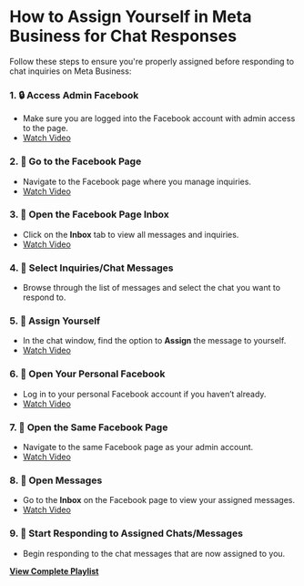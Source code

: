# How to Assign Yourself in Meta Business for Chat Responses

Follow these steps to ensure you're properly assigned before responding to chat inquiries on Meta Business:

### 1. :lock: Access Admin Facebook
   - Make sure you are logged into the Facebook account with admin access to the page.
   - [Watch Video](https://www.youtube.com/watch?v=lpvSvxHWmFw&list=PLKiiQskq-B-C7I9krKTh9djlWgjgir1Xt&index=1)

### 2. :page_facing_up: Go to the Facebook Page
   - Navigate to the Facebook page where you manage inquiries.
   - [Watch Video](https://www.youtube.com/watch?v=ku9q8-xbURA&list=PLKiiQskq-B-C7I9krKTh9djlWgjgir1Xt&index=2)

### 3. :envelope_with_arrow: Open the Facebook Page Inbox
   - Click on the **Inbox** tab to view all messages and inquiries.
   - [Watch Video](https://www.youtube.com/watch?v=MtgdOcY7TZs&list=PLKiiQskq-B-C7I9krKTh9djlWgjgir1Xt&index=3)

### 4. :speech_balloon: Select Inquiries/Chat Messages
   - Browse through the list of messages and select the chat you want to respond to.

### 5. :pencil: Assign Yourself
   - In the chat window, find the option to **Assign** the message to yourself.
   - [Watch Video](https://www.youtube.com/watch?v=MtgdOcY7TZs&list=PLKiiQskq-B-C7I9krKTh9djlWgjgir1Xt&index=4)

### 6. :bust_in_silhouette: Open Your Personal Facebook
   - Log in to your personal Facebook account if you haven’t already.
   - [Watch Video](https://www.youtube.com/watch?v=MtgdOcY7TZs&list=PLKiiQskq-B-C7I9krKTh9djlWgjgir1Xt&index=5)

### 7. :page_with_curl: Open the Same Facebook Page
   - Navigate to the same Facebook page as your admin account.
   - [Watch Video](https://www.youtube.com/watch?v=MtgdOcY7TZs&list=PLKiiQskq-B-C7I9krKTh9djlWgjgir1Xt&index=2)

### 8. :incoming_envelope: Open Messages
   - Go to the **Inbox** on the Facebook page to view your assigned messages.
   - [Watch Video](https://www.youtube.com/watch?v=MtgdOcY7TZs&list=PLKiiQskq-B-C7I9krKTh9djlWgjgir1Xt&index=3)

### 9. :speech_balloon: Start Responding to Assigned Chats/Messages
   - Begin responding to the chat messages that are now assigned to you.

**[View Complete Playlist](https://www.youtube.com/playlist?list=PLKiiQskq-B-C7I9krKTh9djlWgjgir1Xt)**